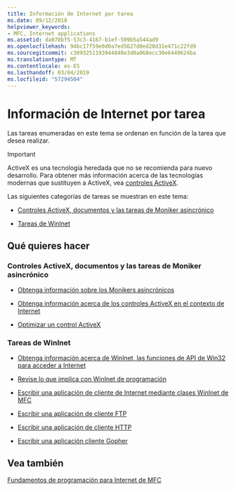 ```yaml
---
title: Información de Internet por tarea
ms.date: 09/12/2018
helpviewer_keywords:
- MFC, Internet applications
ms.assetid: da078bf5-53c3-4167-b1ef-509b5a544ad9
ms.openlocfilehash: 94bc17f59e0d0a7ed5627d0ed20d31e471c22fd9
ms.sourcegitcommit: c3093251193944840e3d0a068ecc30e6449624ba
ms.translationtype: MT
ms.contentlocale: es-ES
ms.lasthandoff: 03/04/2019
ms.locfileid: "57294504"
---
```

# <a name="internet-information-by-task"></a>Información de Internet por tarea

Las tareas enumeradas en este tema se ordenan en función de la tarea que desea realizar.

>[!IMPORTANT]
> ActiveX es una tecnología heredada que no se recomienda para nuevo desarrollo. Para obtener más información acerca de las tecnologías modernas que sustituyen a ActiveX, vea [controles ActiveX](activex-controls.md).

Las siguientes categorías de tareas se muestran en este tema:

- [Controles ActiveX, documentos y las tareas de Moniker asincrónico](#_core_activex_controls.2c_.documents_and_asynchronous_moniker_tasks)

- [Tareas de WinInet](#_core_wininet_tasks)

## <a name="what-do-you-want-to-do"></a>Qué quieres hacer

###  <a name="_core_activex_controls.2c_.documents_and_asynchronous_moniker_tasks"></a> Controles ActiveX, documentos y las tareas de Moniker asincrónico

- [Obtenga información sobre los Monikers asincrónicos](../mfc/asynchronous-monikers-on-the-internet.md)

- [Obtenga información acerca de los controles ActiveX en el contexto de Internet](../mfc/activex-controls-on-the-internet.md)

- [Optimizar un control ActiveX](../mfc/mfc-activex-controls-optimization.md)

###  <a name="_core_wininet_tasks"></a> Tareas de WinInet

- [Obtenga información acerca de WinInet, las funciones de API de Win32 para acceder a Internet](../mfc/wininet-basics.md)

- [Revise lo que implica con WinInet de programación](../mfc/win32-internet-extensions-wininet.md)

- [Escribir una aplicación de cliente de Internet mediante clases WinInet de MFC](../mfc/writing-an-internet-client-application-using-mfc-wininet-classes.md)

- [Escribir una aplicación de cliente FTP](../mfc/steps-in-a-typical-ftp-client-application.md)

- [Escribir una aplicación de cliente HTTP](../mfc/steps-in-a-typical-http-client-application.md)

- [Escribir una aplicación cliente Gopher](../mfc/steps-in-a-typical-gopher-client-application.md)

## <a name="see-also"></a>Vea también

[Fundamentos de programación para Internet de MFC](../mfc/mfc-internet-programming-basics.md)
